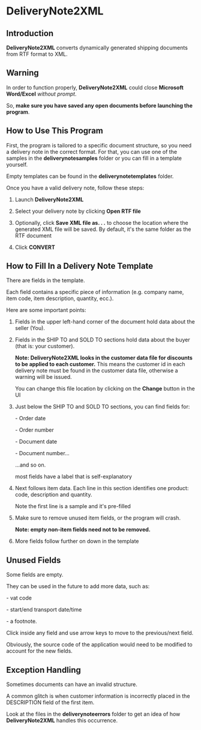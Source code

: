 ﻿# DeliveryNote2XML

## Introduction

**DeliveryNote2XML** converts dynamically generated shipping documents from RTF format to XML.

## Warning

In order to function properly, **DeliveryNote2XML** could close **Microsoft Word/Excel** *without prompt*.

So, **make sure you have saved any open documents before launching the program**.

## How to Use This Program

First, the program is tailored to a specific document structure, so you need a delivery note in the correct format. For that, you can use one of the samples in the **deliverynotesamples** folder or you can fill in a template yourself.

Empty templates can be found in the **deliverynotetemplates** folder.

Once you have a valid delivery note, follow these steps:

1. Launch **DeliveryNote2XML**

2. Select your delivery note by clicking **Open RTF file**

3. Optionally, click **Save XML file as. . .** to choose the location where the generated XML file will be saved. By default, it's the same folder as the RTF document

4. Click **CONVERT**

## How to Fill In a Delivery Note Template

There are fields in the template.

Each field contains a specific piece of information (e.g. company name, item code, item description, quantity, ecc.).

Here are some important points:

1. Fields in the upper left-hand corner of the document hold data about the seller (You).

2. Fields in the SHIP TO and SOLD TO sections hold data about the buyer (that is: your customer).

    **Note: DeliveryNote2XML looks in the customer data file for discounts to be applied to each customer.**
    This means the customer id in each delivery note must be found in the customer data file, otherwise a warning will be issued.

    You can change this file location by clicking on the **Change** button in the UI

3. Just below the SHIP TO and SOLD TO sections, you can find fields for:

    \- Order date

    \- Order number

    \- Document date

    \- Document number...

    ...and so on.

    most fields have a label that is self-explanatory

4. Next follows item data. Each line in this section identifies one product: code, description and quantity.

    Note the first line is a sample and it's pre-filled

5. Make sure to remove unused item fields, or the program will crash.

   **Note: empty non-item fields need not to be removed.**

6. More fields follow further on down in the template

## Unused Fields

Some fields are empty.

They can be used in the future to add more data, such as: 

\- vat code

\- start/end transport date/time

\- a footnote.

Click inside any field and use arrow keys to move to the previous/next field.

Obviously, the source code of the application would need to be modified to account for the new fields.

## Exception Handling

Sometimes documents can have an invalid structure.

A common glitch is when customer information is incorrectly placed in the DESCRIPTION field of the first item.

Look at the files in the **deliverynoteerrors** folder to get an idea of how **DeliveryNote2XML** handles this occurrence.
